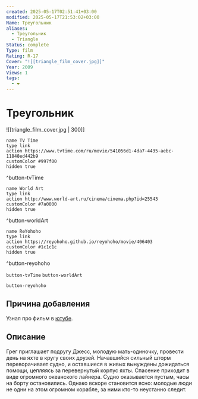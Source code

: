 ```yaml
---
created: 2025-05-17T02:51:41+03:00
modified: 2025-05-17T21:53:02+03:00
Name: Треугольник
aliases:
  - Треугольник
  - Triangle
Status: complete
Type: film
Rating: R-17
Cover: "![[triangle_film_cover.jpg]]"
Year: 2009
Views: 1
tags:
  - ❤
---
```


# Треугольник

![[triangle_film_cover.jpg | 300]]


```button
name TV Time
type link
action https://www.tvtime.com/ru/movie/541056d1-4da7-4435-aebc-11848ed442b9
customColor #997f00
hidden true
```
^button-tvTime

```button
name World Art
type link
action http://www.world-art.ru/cinema/cinema.php?id=25543
customColor #7a0000
hidden true
```
^button-worldArt

```button
name ReYohoho
type link
action https://reyohoho.github.io/reyohoho/movie/406403
customColor #1c1c1c
hidden true
```
^button-reyohoho



`button-tvTime` `button-worldArt`

`button-reyohoho`

## Причина добавления

Узнал про фильм в [ютубе](https://www.youtube.com/watch?v=cKWRsc-RRvk).


## Описание

Грег приглашает подругу Джесс, молодую мать-одиночку, провести день на яхте в кругу своих друзей. Начавшийся сильный шторм переворачивает судно, и оставшиеся в живых вынуждены дожидаться помощи, цепляясь за перевернутый корпус яхты. Спасение приходит в виде огромного океанского лайнера. Судно оказывается пустым, часы на борту остановились. Однако вскоре становится ясно: молодые люди не одни на этом огромном корабле, за ними кто-то неустанно следит.
